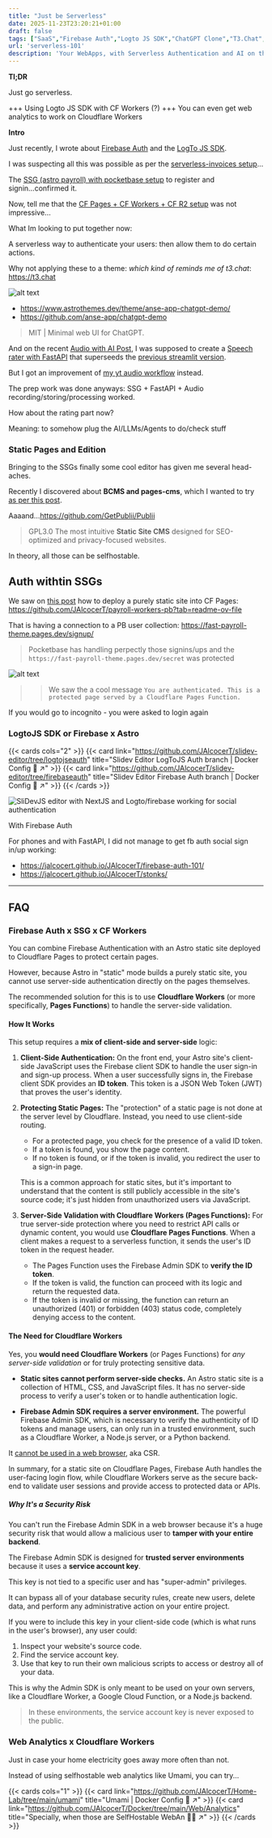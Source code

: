 ```yaml
---
title: "Just be Serverless"
date: 2025-11-23T23:20:21+01:00
draft: false
tags: ["SaaS","Firebase Auth","Logto JS SDK","ChatGPT Clone","T3.Chat","Publii CMS","Cloudflare Workers"]
url: 'serverless-101'
description: 'Your WebApps, with Serverless Authentication and AI on the backend.'
---
```





**Tl;DR**

Just go serverless.

+++ Using Logto JS SDK with CF Workers (?)
+++ You can even get web analytics to work on Cloudflare Workers



**Intro**

Just recently, I wrote about [Firebase Auth](/JAlcocerT/firebase-auth-101) and the [LogTo JS SDK](https://jalcocert.github.io/JAlcocerT/social-signin-101/#4-logto-).

I was suspecting all this was possible as per the [serverless-invoices setup](https://github.com/JAlcocerT/serverless-invoices)...

The [SSG (astro payroll) with pocketbase setup](https://jalcocert.github.io/JAlcocerT/fastapi-x-pocketbase/) to register and signin...confirmed it.

Now, tell me that the [CF Pages + CF Workers + CF R2 setup](https://jalcocert.github.io/JAlcocerT/hugo-pocketbase-and-r2/) was not impressive...

What Im looking to put together now:

A serverless way to authenticate your users: then allow them to do certain actions.

Why not applying these to a theme: *which kind of reminds me of t3.chat*: https://t3.chat

![alt text](t3-chat-register-wall/blog_img/GenAI/t3.png)

* https://www.astrothemes.dev/theme/anse-app-chatgpt-demo/
* https://github.com/anse-app/chatgpt-demo

> MIT | Minimal web UI for ChatGPT.

And on the recent [Audio with AI Post](https://jalcocert.github.io/JAlcocerT/audio-recap/), I was supposed to create a [Speech rater with FastAPI](https://github.com/JAlcocerT/py-speech-rater) that superseeds the [previous streamlit version](https://github.com/JAlcocerT/Streamlit-Speech).

But I got an improvement of [my yt audio workflow](https://jalcocert.github.io/JAlcocerT/audio-recap/#conclusions) instead.

The prep work was done anyways: SSG + FastAPI + Audio recording/storing/processing worked.

How about the rating part now?

Meaning: to somehow plug the AI/LLMs/Agents to do/check stuff

### Static Pages and Edition

Bringing to the SSGs finally some cool editor has given me several head-aches.

Recently I discovered about **BCMS and pages-cms**, which I wanted to try [as per this post](https://jalcocert.github.io/JAlcocerT/mailerlite-for-saas/#podcast).

Aaaand...https://github.com/GetPublii/Publii

> GPL3.0 The most intuitive **Static Site CMS** designed for SEO-optimized and privacy-focused websites. 

In theory, all those can be selfhostable.

## Auth withtin SSGs

We saw on [this post](https://jalcocert.github.io/JAlcocerT/fastapi-x-pocketbase/#ssg-x-pb) how to deploy a purely static site into CF Pages: https://github.com/JAlcocerT/payroll-workers-pb?tab=readme-ov-file

That is having a connection to a PB user collection: https://fast-payroll-theme.pages.dev/signup/

> Pocketbase has handling perpectly those signins/ups and the `https://fast-payroll-theme.pages.dev/secret` was protected

![alt text](/blog_img/dev/FE/payroll-authenticated-via-pb.png)

> > We saw the a cool message `You are authenticated. This is a protected page served by a Cloudflare Pages Function.`

If you would go to incognito - you were asked to login again

### LogtoJS SDK or Firebase x Astro

{{< cards cols="2" >}}
  {{< card link="https://github.com/JAlcocerT/slidev-editor/tree/logtojseauth" title="Slidev Editor LogToJS Auth branch | Docker Config 🐋 ↗" >}}
  {{< card link="https://github.com/JAlcocerT/slidev-editor/tree/firebaseauth" title="Slidev Editor Firebase Auth branch | Docker Config 🐋 ↗" >}}
{{< /cards >}}


![SliDevJS editor with NextJS and Logto/firebase working for social authentication](/blog_img/DA/ppt/slidev-editor.png)

With Firebase Auth 

For phones and with FastAPI, I did not manage to get fb auth social sign in/up  working:

* https://jalcocert.github.io/JAlcocerT/firebase-auth-101/
* https://jalcocert.github.io/JAlcocerT/stonks/

---

## FAQ


### Firebase Auth x SSG x CF Workers

You can combine Firebase Authentication with an Astro static site deployed to Cloudflare Pages to protect certain pages.

However, because Astro in "static" mode builds a purely static site, you cannot use server-side authentication directly on the pages themselves. 

The recommended solution for this is to use **Cloudflare Workers** (or more specifically, **Pages Functions**) to handle the server-side validation.

#### How It Works

This setup requires a **mix of client-side and server-side** logic:

1.  **Client-Side Authentication:** On the front end, your Astro site's client-side JavaScript uses the Firebase client SDK to handle the user sign-in and sign-up process. When a user successfully signs in, the Firebase client SDK provides an **ID token**. This token is a JSON Web Token (JWT) that proves the user's identity.

2.  **Protecting Static Pages:** The "protection" of a static page is not done at the server level by Cloudflare. Instead, you need to use client-side routing.
    * For a protected page, you check for the presence of a valid ID token.
    * If a token is found, you show the page content.
    * If no token is found, or if the token is invalid, you redirect the user to a sign-in page.

    This is a common approach for static sites, but it's important to understand that the content is still publicly accessible in the site's source code; it's just hidden from unauthorized users via JavaScript.

3.  **Server-Side Validation with Cloudflare Workers (Pages Functions):** For true server-side protection where you need to restrict API calls or dynamic content, you would use **Cloudflare Pages Functions**. When a client makes a request to a serverless function, it sends the user's ID token in the request header.
    * The Pages Function uses the Firebase Admin SDK to **verify the ID token**.
    * If the token is valid, the function can proceed with its logic and return the requested data.
    * If the token is invalid or missing, the function can return an unauthorized (401) or forbidden (403) status code, completely denying access to the content. 

#### The Need for Cloudflare Workers

Yes, you **would need Cloudflare Workers** (or Pages Functions) for *any server-side validation* or for truly protecting sensitive data.

* **Static sites cannot perform server-side checks.** An Astro static site is a collection of HTML, CSS, and JavaScript files. It has no server-side process to verify a user's token or to handle authentication logic.

* **Firebase Admin SDK requires a server environment.** The powerful Firebase Admin SDK, which is necessary to verify the authenticity of ID tokens and manage users, can only run in a trusted environment, such as a Cloudflare Worker, a Node.js server, or a Python backend.

It [cannot be used in a web browser](#why-its-a-security-risk), aka CSR.

In summary, for a static site on Cloudflare Pages, Firebase Auth handles the user-facing login flow, while Cloudflare Workers serve as the secure back-end to validate user sessions and provide access to protected data or APIs.

##### Why It's a Security Risk

You can't run the Firebase Admin SDK in a web browser because it's a huge security risk that would allow a malicious user to **tamper with your entire backend**.

The Firebase Admin SDK is designed for **trusted server environments** because it uses a **service account key**. 

This key is not tied to a specific user and has "super-admin" privileges.

It can bypass all of your database security rules, create new users, delete data, and perform any administrative action on your entire project.

If you were to include this key in your client-side code (which is what runs in the user's browser), any user could:

1.  Inspect your website's source code.
2.  Find the service account key.
3.  Use that key to run their own malicious scripts to access or destroy all of your data.

This is why the Admin SDK is only meant to be used on your own servers, like a Cloudflare Worker, a Google Cloud Function, or a Node.js backend. 

> In these environments, the service account key is never exposed to the public.

### Web Analytics x Cloudflare Workers

Just in case your home electricity goes away more often than not.

Instead of using selfhostable web analytics like Umami, you can try...


{{< cards cols="1" >}}
  {{< card link="https://github.com/JAlcocerT/Home-Lab/tree/main/umami" title="Umami | Docker Config 🐋 ↗" >}}
  {{< card link="https://github.com/JAlcocerT/Docker/tree/main/Web/Analytics" title="Specially, when those are SelfHostable WebAn 🐋✅ ↗" >}}
{{< /cards >}}